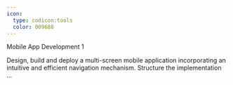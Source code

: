 ```yaml
---
icon:
  type: codicon:tools
  color: 009688
---
```

Mobile App Development 1

Design, build and deploy a multi-screen mobile application incorporating an intuitive and efficient navigation mechanism. Structure the implementation ... 
